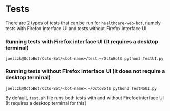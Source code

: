 # Tests
There are 2 types of tests that can be run for `healthcare-web-bot`, namely tests with Firefox interface UI and tests without Firefox interface UI

### Running tests with Firefox interface UI (It requires a desktop terminal)
```console
joelczk@OctoBot/Octo-Bot/<bot-name>/test:~/OctoBot$ python3 TestUI.py
```

### Running tests without Firefox interface UI (It does not require a desktop terminal)
```console
joelczk@OctoBot/Octo-Bot/<bot-name>:~/OctoBot$ python3 TestNoUI.py
```

By default, `test.sh` file runs both tests with and without Firefox interface UI (It requires a desktop terminal for this)